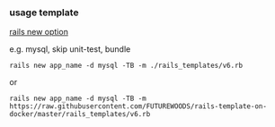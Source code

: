 

### usage template
[rails new option](https://railsdoc.com/rails)

e.g. mysql, skip unit-test, bundle
```
rails new app_name -d mysql -TB -m ./rails_templates/v6.rb
```
or

```
rails new app_name -d mysql -TB -m https://raw.githubusercontent.com/FUTUREWOODS/rails-template-on-docker/master/rails_templates/v6.rb
```